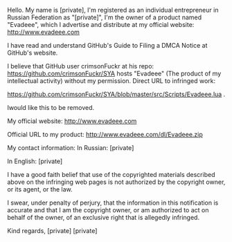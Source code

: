 Hello. My name is [private], I'm registered as an individual entrepreneur in Russian
Federation as "[private]", I'm the owner of a
product named "Evadeee", which I advertise and distribute at my official
website: http://www.evadeee.com

I have read and understand GitHub's Guide to Filing a DMCA Notice at
GitHub's website.

I believe that GitHub user crimsonFuckr at his repo:
https://github.com/crimsonFuckr/SYA hosts "Evadeee" (The product of my
intellectual activity) without my permission. Direct URL to infringed work:

https://github.com/crimsonFuckr/SYA/blob/master/src/Scripts/Evadeee.lua .

Iwould like this to be removed.

My official website: http://www.evadeee.com

Official URL to my product: http://www.evadeee.com/dl/Evadeee.zip

My contact information:
In Russian:
[private]

In English:
[private]

I have a good faith belief that use of the copyrighted materials described
above on the infringing web pages is not authorized by the copyright owner,
or its agent, or the law.

I swear, under penalty of perjury, that the information in this
notification is accurate and that I am the copyright owner, or am
authorized to act on behalf of the owner, of an exclusive right that is
allegedly infringed.

Kind regards,
[private]
[private]
